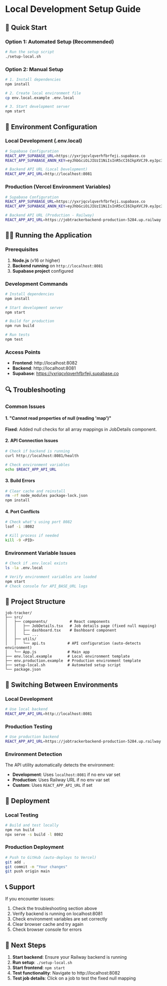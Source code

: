 # Local Development Setup Guide

## 🚀 Quick Start

### Option 1: Automated Setup (Recommended)
```bash
# Run the setup script
./setup-local.sh
```

### Option 2: Manual Setup
```bash
# 1. Install dependencies
npm install

# 2. Create local environment file
cp env.local.example .env.local

# 3. Start development server
npm start
```

## 🔧 Environment Configuration

### Local Development (.env.local)
```bash
# Supabase Configuration
REACT_APP_SUPABASE_URL=https://yxrjqcvlqverhfbrfeji.supabase.co
REACT_APP_SUPABASE_ANON_KEY=eyJhbGciOiJIUzI1NiIsInR5cCI6IkpXVCJ9.eyJpc3MiOiJzdXBhYmFzZSIsInJlZiI6Inl4cmpxY3ZscXZlcmhmYnJmZWppIiwicm9sZSI6ImFub24iLCJpYXQiOjE3NTQ1MzI4MDgsImV4cCI6MjA3MDEwODgwOH0.ut1IpTFLVBa-_IIXNlrNZgnRQk4A0B9Fr47wCijqkSs

# Backend API URL (Local Development)
REACT_APP_API_URL=http://localhost:8081
```

### Production (Vercel Environment Variables)
```bash
# Supabase Configuration
REACT_APP_SUPABASE_URL=https://yxrjqcvlqverhfbrfeji.supabase.co
REACT_APP_SUPABASE_ANON_KEY=eyJhbGciOiJIUzI1NiIsInR5cCI6IkpXVCJ9.eyJpc3MiOiJzdXBhYmFzZSIsInJlZiI6Inl4cmpxY3ZscXZlcmhmYnJmZWppIiwicm9sZSI6ImFub24iLCJpYXQiOjE3NTQ1MzI4MDgsImV4cCI6MjA3MDEwODgwOH0.ut1IpTFLVBa-_IIXNlrNZgnRQk4A0B9Fr47wCijqkSs

# Backend API URL (Production - Railway)
REACT_APP_API_URL=https://jobtrackerbackend-production-5284.up.railway.app
```

## 🏃‍♂️ Running the Application

### Prerequisites
1. **Node.js** (v16 or higher)
2. **Backend running** on `http://localhost:8081`
3. **Supabase project** configured

### Development Commands
```bash
# Install dependencies
npm install

# Start development server
npm start

# Build for production
npm run build

# Run tests
npm test
```

### Access Points
- **Frontend**: http://localhost:8082
- **Backend**: http://localhost:8081
- **Supabase**: https://yxrjqcvlqverhfbrfeji.supabase.co

## 🔍 Troubleshooting

### Common Issues

#### 1. "Cannot read properties of null (reading 'map')"
**Fixed**: Added null checks for all array mappings in JobDetails component.

#### 2. API Connection Issues
```bash
# Check if backend is running
curl http://localhost:8081/health

# Check environment variables
echo $REACT_APP_API_URL
```

#### 3. Build Errors
```bash
# Clear cache and reinstall
rm -rf node_modules package-lock.json
npm install
```

#### 4. Port Conflicts
```bash
# Check what's using port 8082
lsof -i :8082

# Kill process if needed
kill -9 <PID>
```

### Environment Variable Issues
```bash
# Check if .env.local exists
ls -la .env.local

# Verify environment variables are loaded
npm start
# Check console for API_BASE_URL logs
```

## 📁 Project Structure

```
job-tracker/
├── src/
│   ├── components/          # React components
│   │   ├── JobDetails.tsx   # Job details page (fixed null mapping)
│   │   ├── dashboard.tsx    # Dashboard component
│   │   └── ...
│   ├── utils/
│   │   └── api.ts          # API configuration (auto-detects environment)
│   └── App.js              # Main app
├── env.local.example       # Local environment template
├── env.production.example  # Production environment template
├── setup-local.sh          # Automated setup script
└── package.json
```

## 🔄 Switching Between Environments

### Local Development
```bash
# Use local backend
REACT_APP_API_URL=http://localhost:8081
```

### Production Testing
```bash
# Use production backend
REACT_APP_API_URL=https://jobtrackerbackend-production-5284.up.railway.app
```

### Environment Detection
The API utility automatically detects the environment:
- **Development**: Uses `localhost:8081` if no env var set
- **Production**: Uses Railway URL if no env var set
- **Custom**: Uses `REACT_APP_API_URL` if set

## 🚀 Deployment

### Local Testing
```bash
# Build and test locally
npm run build
npx serve -s build -l 8082
```

### Production Deployment
```bash
# Push to GitHub (auto-deploys to Vercel)
git add .
git commit -m "Your changes"
git push origin main
```

## 📞 Support

If you encounter issues:
1. Check the troubleshooting section above
2. Verify backend is running on localhost:8081
3. Check environment variables are set correctly
4. Clear browser cache and try again
5. Check browser console for errors

## 🎯 Next Steps

1. **Start backend**: Ensure your Railway backend is running
2. **Run setup**: `./setup-local.sh`
3. **Start frontend**: `npm start`
4. **Test functionality**: Navigate to http://localhost:8082
5. **Test job details**: Click on a job to test the fixed null mapping 